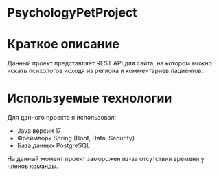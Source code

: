 # PsychologyPetProject

# Краткое описание
Данный проект представляет REST API для сайта, на котором можно искать психологов исходя из региона и комментариев пациентов.

# Используемые технологии
Для данного проекта я использовал:
* Java версии 17
* Фреймворк Spring (Boot, Data, Security)
* База данных PostgreSQL

На данный момент проект заморожен из-за отсутствия времени у членов команды.
